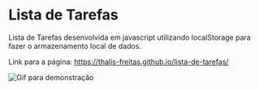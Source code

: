 # Lista de Tarefas

Lista de Tarefas desenvolvida em javascript utilizando localStorage para fazer o armazenamento local de dados.

Link para a página: https://thalis-freitas.github.io/lista-de-tarefas/

![Gif para demonstração](https://github.com/Thalis-Freitas/lista-de-tarefas/blob/cf511bbd9ae9152d3a6eb93f884d0146a8ec6cfb/imagens/demonstracao.gif.gif)